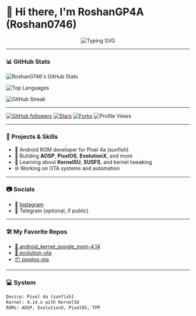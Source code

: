# 👋 Hi there, I'm RoshanGP4A (Roshan0746)

<p align="center">
  <img src="https://readme-typing-svg.demolab.com?font=Fira+Code&size=20&pause=1000&color=00BCD4&center=true&vCenter=true&width=650&lines=Hey%2C+I'm+RoshanGP4A+(Roshan0746)!;Pixel+4a+ROM+%26+Kernel+Tinkerer;KernelSU%2C+SUSFS+%26+Performance+Modder;Flashing+ROMs+since+School+Days;Learning+Daily+and+Sharing+Openly" alt="Typing SVG" />
</p>

---

### 📊 GitHub Stats

![Roshan0746's GitHub Stats](https://github-readme-stats.vercel.app/api?username=Roshan0746&show_icons=true&theme=tokyonight&hide_border=true)

![Top Languages](https://github-readme-stats.vercel.app/api/top-langs/?username=Roshan0746&layout=compact&theme=tokyonight&hide_border=true)

![GitHub Streak](https://github-readme-streak-stats.herokuapp.com/?user=Roshan0746&theme=tokyonight&hide_border=true)

---

[![GitHub followers](https://img.shields.io/github/followers/Roshan0746?label=Follow&style=social)](https://github.com/Roshan0746)
[![Stars](https://img.shields.io/github/stars/Roshan0746/android_kernel_google_msm-4.14?style=social)](https://github.com/Roshan0746/android_kernel_google_msm-4.14/stargazers)
[![Forks](https://img.shields.io/github/forks/Roshan0746/android_kernel_google_msm-4.14?style=social)](https://github.com/Roshan0746/android_kernel_google_msm-4.14/network/members)
![Profile Views](https://komarev.com/ghpvc/?username=Roshan0746&color=blue)

---

### 🚀 Projects & Skills

- 📱 Android ROM developer for Pixel 4a (sunfish)
- 🔧 Building **AOSP**, **PixelOS**, **EvolutionX**, and more
- 🧠 Learning about **KernelSU**, **SUSFS**, and kernel tweaking
- 🌐 Working on OTA systems and automation

---

### 📷 Socials

- 📸 [Instagram](https://www.instagram.com/roshan_sagvekar)
- 💬 Telegram (optional, if public)

---

### 🛠 My Favorite Repos

- [🧬 android_kernel_google_msm-4.14](https://github.com/Roshan0746/android_kernel_google_msm-4.14)
- [📲 evolution-ota](https://github.com/Roshan0746/evolution-ota)
- [📦 pixelos-ota](https://github.com/Roshan0746/pixelos-ota)

---

### 💻 System

```bash
Device: Pixel 4a (sunfish)
Kernel: 4.14.x with KernelSU
ROMs: AOSP, EvolutionX, PixelOS, TPP
